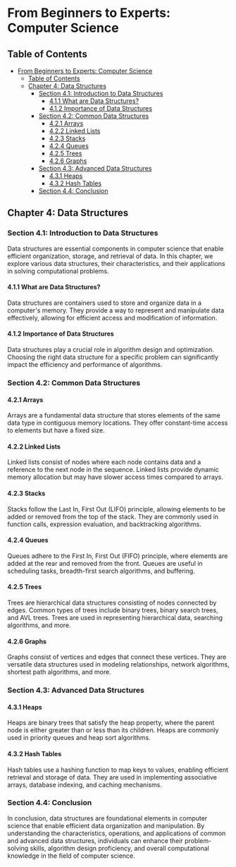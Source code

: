 # From Beginners to Experts: Computer Science
## Table of Contents
- [From Beginners to Experts: Computer Science](#from-beginners-to-experts-computer-science)
  - [Table of Contents](#table-of-contents)
  - [Chapter 4: Data Structures](#chapter-4-data-structures)
    - [Section 4.1: Introduction to Data Structures](#section-41-introduction-to-data-structures)
      - [4.1.1 What are Data Structures?](#411-what-are-data-structures)
      - [4.1.2 Importance of Data Structures](#412-importance-of-data-structures)
    - [Section 4.2: Common Data Structures](#section-42-common-data-structures)
      - [4.2.1 Arrays](#421-arrays)
      - [4.2.2 Linked Lists](#422-linked-lists)
      - [4.2.3 Stacks](#423-stacks)
      - [4.2.4 Queues](#424-queues)
      - [4.2.5 Trees](#425-trees)
      - [4.2.6 Graphs](#426-graphs)
    - [Section 4.3: Advanced Data Structures](#section-43-advanced-data-structures)
      - [4.3.1 Heaps](#431-heaps)
      - [4.3.2 Hash Tables](#432-hash-tables)
    - [Section 4.4: Conclusion](#section-44-conclusion)

## Chapter 4: Data Structures

### Section 4.1: Introduction to Data Structures

Data structures are essential components in computer science that enable efficient organization, storage, and retrieval of data. In this chapter, we explore various data structures, their characteristics, and their applications in solving computational problems.

#### 4.1.1 What are Data Structures?

Data structures are containers used to store and organize data in a computer's memory. They provide a way to represent and manipulate data effectively, allowing for efficient access and modification of information.

#### 4.1.2 Importance of Data Structures

Data structures play a crucial role in algorithm design and optimization. Choosing the right data structure for a specific problem can significantly impact the efficiency and performance of algorithms.

### Section 4.2: Common Data Structures

#### 4.2.1 Arrays
Arrays are a fundamental data structure that stores elements of the same data type in contiguous memory locations. They offer constant-time access to elements but have a fixed size.

#### 4.2.2 Linked Lists
Linked lists consist of nodes where each node contains data and a reference to the next node in the sequence. Linked lists provide dynamic memory allocation but may have slower access times compared to arrays.

#### 4.2.3 Stacks
Stacks follow the Last In, First Out (LIFO) principle, allowing elements to be added or removed from the top of the stack. They are commonly used in function calls, expression evaluation, and backtracking algorithms.

#### 4.2.4 Queues
Queues adhere to the First In, First Out (FIFO) principle, where elements are added at the rear and removed from the front. Queues are useful in scheduling tasks, breadth-first search algorithms, and buffering.

#### 4.2.5 Trees
Trees are hierarchical data structures consisting of nodes connected by edges. Common types of trees include binary trees, binary search trees, and AVL trees. Trees are used in representing hierarchical data, searching algorithms, and more.

#### 4.2.6 Graphs
Graphs consist of vertices and edges that connect these vertices. They are versatile data structures used in modeling relationships, network algorithms, shortest path algorithms, and more.

### Section 4.3: Advanced Data Structures

#### 4.3.1 Heaps
Heaps are binary trees that satisfy the heap property, where the parent node is either greater than or less than its children. Heaps are commonly used in priority queues and heap sort algorithms.

#### 4.3.2 Hash Tables
Hash tables use a hashing function to map keys to values, enabling efficient retrieval and storage of data. They are used in implementing associative arrays, database indexing, and caching mechanisms.

### Section 4.4: Conclusion

In conclusion, data structures are foundational elements in computer science that enable efficient data organization and manipulation. By understanding the characteristics, operations, and applications of common and advanced data structures, individuals can enhance their problem-solving skills, algorithm design proficiency, and overall computational knowledge in the field of computer science.